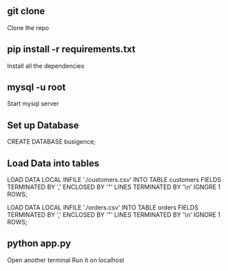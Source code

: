 
## git clone

Clone the repo

## pip install -r requirements.txt 

Install all the dependencies

## mysql -u root

Start mysql server 

## Set up Database

CREATE DATABASE busigence;

## Load Data into tables
LOAD DATA LOCAL INFILE './customers.csv' 
INTO TABLE customers 
FIELDS TERMINATED BY ',' 
ENCLOSED BY '"'
LINES TERMINATED BY '\n'
IGNORE 1 ROWS;

LOAD DATA LOCAL INFILE './orders.csv' 
INTO TABLE orders 
FIELDS TERMINATED BY ',' 
ENCLOSED BY '"'
LINES TERMINATED BY '\n'
IGNORE 1 ROWS;

## python app.py

Open another terminal
Run it on localhost
 
 
